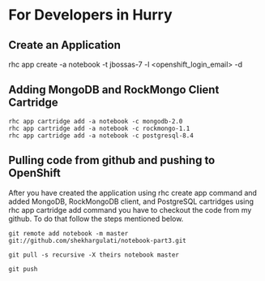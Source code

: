 # For Developers in Hurry

## Create an Application 

rhc app create -a notebook -t jbossas-7 -l <openshift_login_email> -d

## Adding MongoDB and RockMongo Client Cartridge

```
rhc app cartridge add -a notebook -c mongodb-2.0
rhc app cartridge add -a notebook -c rockmongo-1.1
rhc app cartridge add -a notebook -c postgresql-8.4
```

## Pulling code from github and pushing to OpenShift

After you have created the application using rhc create app command and added MongoDB, RockMongoDB client, and PostgreSQL cartridges using rhc app cartridge add command you have to checkout the code from my github. To do that follow the steps mentioned below.

```
git remote add notebook -m master git://github.com/shekhargulati/notebook-part3.git
 
git pull -s recursive -X theirs notebook master
 
git push
```
